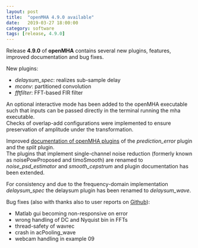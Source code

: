 ```yaml
---
layout: post
title:  "openMHA 4.9.0 available"
date:   2019-03-27 18:00:00
category: software
tags: [release, 4.9.0]
---
```


Release __4.9.0__ of __openMHA__ contains several new plugins, features, improved documentation and bug fixes. 
 
New plugins:
- *delaysum_spec*: realizes sub-sample delay
- *mconv*: partitioned convolution
- *fftfilter*: FFT-based FIR filter

An optional interactive mode has been added to the openMHA executable such that inputs can be passed directly in the terminal running the mha executable.  
Checks of overlap-add configurations were implemented to ensure preservation of amplitude under the transformation.

Improved [documentation of openMHA plugins](https://github.com/HoerTech-gGmbH/openMHA/blob/master/openMHA_plugins.pdf) of the *prediction_error* plugin
and the *split* plugin.  
The plugins that implement single-channel noise reduction (formerly known as noisePowProposed and timoSmooth) are renamed to *noise_psd_estimator* and *smooth_cepstrum* and plugin documentation has been extended.

For consistency and due to the frequency-domain implementation *delaysum_spec* the delaysum plugin has been renamed to *delaysum_wave*.

Bug fixes (also with thanks also to user reports on [Github](https://github.com/HoerTech-gGmbH/openMHA/issues)): 
- Matlab gui becoming non-responsive on error
- wrong handling of DC and Nyquist bin in FFTs
- thread-safety of wavrec
- crash in acPooling_wave
- webcam handling in example 09

